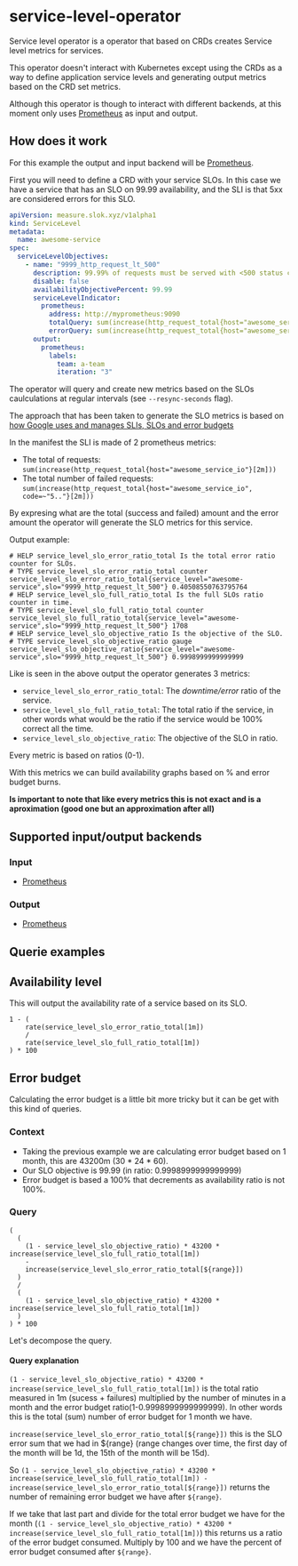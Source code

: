 # service-level-operator

Service level operator is a operator that based on CRDs creates Service level metrics for services.

This operator doesn't interact with Kubernetes except using the CRDs as a way to define application service levels and generating output metrics based on the CRD set metrics.

Although this operator is though to interact with different backends, at this moment only uses [Prometheus] as input and output.

## How does it work

For this example the output and input backend will be [Prometheus].

First you will need to define a CRD with your service SLOs. In this case we have a service that has an SLO on 99.99 availability, and the SLI is that 5xx are considered errors for this SLO.

```yaml
apiVersion: measure.slok.xyz/v1alpha1
kind: ServiceLevel
metadata:
  name: awesome-service
spec:
  serviceLevelObjectives:
    - name: "9999_http_request_lt_500"
      description: 99.99% of requests must be served with <500 status code.
      disable: false
      availabilityObjectivePercent: 99.99
      serviceLevelIndicator:
        prometheus:
          address: http://myprometheus:9090
          totalQuery: sum(increase(http_request_total{host="awesome_service_io"}[2m]))
          errorQuery: sum(increase(http_request_total{host="awesome_service_io", code=~"5.."}[2m]))
      output:
        prometheus:
          labels:
            team: a-team
            iteration: "3"
```

The operator will query and create new metrics based on the SLOs caulculations at regular intervals (see `--resync-seconds` flag).

The approach that has been taken to generate the SLO metrics is based on [how Google uses and manages SLIs, SLOs and error budgets][sre-book-slo]

In the manifest the SLI is made of 2 prometheus metrics:

- The total of requests: `sum(increase(http_request_total{host="awesome_service_io"}[2m]))`
- The total number of failed requests: `sum(increase(http_request_total{host="awesome_service_io", code=~"5.."}[2m]))`

By expresing what are the total (success and failed) amount and the error amount the operator will generate the SLO metrics for this service.

Output example:

```text
# HELP service_level_slo_error_ratio_total Is the total error ratio counter for SLOs.
# TYPE service_level_slo_error_ratio_total counter
service_level_slo_error_ratio_total{service_level="awesome-service",slo="9999_http_request_lt_500"} 0.40508550763795764
# HELP service_level_slo_full_ratio_total Is the full SLOs ratio counter in time.
# TYPE service_level_slo_full_ratio_total counter
service_level_slo_full_ratio_total{service_level="awesome-service",slo="9999_http_request_lt_500"} 1708
# HELP service_level_slo_objective_ratio Is the objective of the SLO.
# TYPE service_level_slo_objective_ratio gauge
service_level_slo_objective_ratio{service_level="awesome-service",slo="9999_http_request_lt_500"} 0.9998999999999999
```

Like is seen in the above output the operator generates 3 metrics:

- `service_level_slo_error_ratio_total`: The _downtime/error_ ratio of the service.
- `service_level_slo_full_ratio_total`: The total ratio if the service, in other words what would be the ratio if the service would be 100% correct all the time.
- `service_level_slo_objective_ratio`: The objective of the SLO in ratio.

Every metric is based on ratios (0-1).

With this metrics we can build availability graphs based on % and error budget burns.

**Is important to note that like every metrics this is not exact and is a aproximation (good one but an approximation after all)**

## Supported input/output backends

### Input

- [Prometheus]

### Output

- [Prometheus]

## Querie examples

## Availability level

This will output the availability rate of a service based on its SLO.

```text
1 - (
    rate(service_level_slo_error_ratio_total[1m])
    /
    rate(service_level_slo_full_ratio_total[1m])
) * 100
```

## Error budget

Calculating the error budget is a little bit more tricky but it can be get with this kind of queries.

### Context

- Taking the previous example we are calculating error budget based on 1 month, this are 43200m (30 \* 24 \* 60).
- Our SLO objective is 99.99 (in ratio: 0.9998999999999999)
- Error budget is based a 100% that decrements as availability ratio is not 100%.

### Query

```text
(
  (
    (1 - service_level_slo_objective_ratio) * 43200 * increase(service_level_slo_full_ratio_total[1m])
    -
    increase(service_level_slo_error_ratio_total[${range}])
  )
  /
  (
    (1 - service_level_slo_objective_ratio) * 43200 * increase(service_level_slo_full_ratio_total[1m])
  )
) * 100
```

Let's decompose the query.

#### Query explanation

`(1 - service_level_slo_objective_ratio) * 43200 * increase(service_level_slo_full_ratio_total[1m])` is the total ratio measured in 1m (sucess + failures) multiplied by the number of minutes in a month and the error budget ratio(1-0.9998999999999999). In other words this is the total (sum) number of error budget for 1 month we have.

`increase(service_level_slo_error_ratio_total[${range}])` this is the SLO error sum that we had in ${range} (range changes over time, the first day of the month will be 1d, the 15th of the month will be 15d).

So `(1 - service_level_slo_objective_ratio) * 43200 * increase(service_level_slo_full_ratio_total[1m]) - increase(service_level_slo_error_ratio_total[${range}])` returns the number of remaining error budget we have after `${range}`.

If we take that last part and divide for the total error budget we have for the month (`(1 - service_level_slo_objective_ratio) * 43200 * increase(service_level_slo_full_ratio_total[1m])`) this returns us a ratio of the error budget consumed. Multiply by 100 and we have the percent of error budget consumed after `${range}`.

[sre-book-slo]: https://landing.google.com/sre/book/chapters/service-level-objectives.html
[prometheus]: https://prometheus.io/
